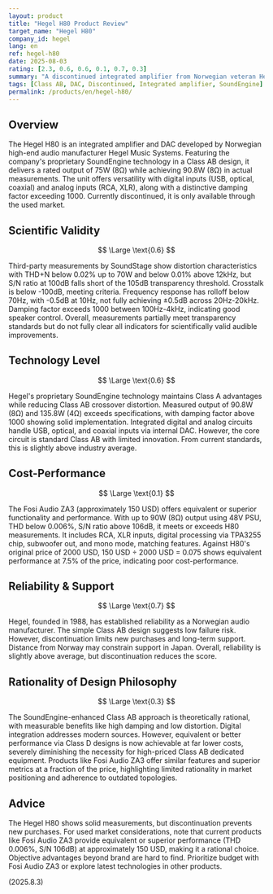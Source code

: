 ```yaml
---
layout: product
title: "Hegel H80 Product Review"
target_name: "Hegel H80"
company_id: hegel
lang: en
ref: hegel-h80
date: 2025-08-03
rating: [2.3, 0.6, 0.6, 0.1, 0.7, 0.3]
summary: "A discontinued integrated amplifier from Norwegian veteran Hegel Music Systems. Despite solid measurement performance through SoundEngine technology and Class AB design, cost-performance remains poor due to alternatives achieving equivalent or better performance at significantly lower prices."
tags: [Class AB, DAC, Discontinued, Integrated amplifier, SoundEngine]
permalink: /products/en/hegel-h80/
---
```

## Overview

The Hegel H80 is an integrated amplifier and DAC developed by Norwegian high-end audio manufacturer Hegel Music Systems. Featuring the company's proprietary SoundEngine technology in a Class AB design, it delivers a rated output of 75W (8Ω) while achieving 90.8W (8Ω) in actual measurements. The unit offers versatility with digital inputs (USB, optical, coaxial) and analog inputs (RCA, XLR), along with a distinctive damping factor exceeding 1000. Currently discontinued, it is only available through the used market.

## Scientific Validity

$$ \Large \text{0.6} $$

Third-party measurements by SoundStage show distortion characteristics with THD+N below 0.02% up to 70W and below 0.01% above 12kHz, but S/N ratio at 100dB falls short of the 105dB transparency threshold. Crosstalk is below -100dB, meeting criteria. Frequency response has rolloff below 70Hz, with -0.5dB at 10Hz, not fully achieving ±0.5dB across 20Hz-20kHz. Damping factor exceeds 1000 between 100Hz-4kHz, indicating good speaker control. Overall, measurements partially meet transparency standards but do not fully clear all indicators for scientifically valid audible improvements.

## Technology Level

$$ \Large \text{0.6} $$

Hegel's proprietary SoundEngine technology maintains Class A advantages while reducing Class AB crossover distortion. Measured output of 90.8W (8Ω) and 135.8W (4Ω) exceeds specifications, with damping factor above 1000 showing solid implementation. Integrated digital and analog circuits handle USB, optical, and coaxial inputs via internal DAC. However, the core circuit is standard Class AB with limited innovation. From current standards, this is slightly above industry average.

## Cost-Performance

$$ \Large \text{0.1} $$

The Fosi Audio ZA3 (approximately 150 USD) offers equivalent or superior functionality and performance. With up to 90W (8Ω) output using 48V PSU, THD below 0.006%, S/N ratio above 106dB, it meets or exceeds H80 measurements. It includes RCA, XLR inputs, digital processing via TPA3255 chip, subwoofer out, and mono mode, matching features. Against H80's original price of 2000 USD, 150 USD ÷ 2000 USD = 0.075 shows equivalent performance at 7.5% of the price, indicating poor cost-performance.

## Reliability & Support

$$ \Large \text{0.7} $$

Hegel, founded in 1988, has established reliability as a Norwegian audio manufacturer. The simple Class AB design suggests low failure risk. However, discontinuation limits new purchases and long-term support. Distance from Norway may constrain support in Japan. Overall, reliability is slightly above average, but discontinuation reduces the score.

## Rationality of Design Philosophy

$$ \Large \text{0.3} $$

The SoundEngine-enhanced Class AB approach is theoretically rational, with measurable benefits like high damping and low distortion. Digital integration addresses modern sources. However, equivalent or better performance via Class D designs is now achievable at far lower costs, severely diminishing the necessity for high-priced Class AB dedicated equipment. Products like Fosi Audio ZA3 offer similar features and superior metrics at a fraction of the price, highlighting limited rationality in market positioning and adherence to outdated topologies.

## Advice

The Hegel H80 shows solid measurements, but discontinuation prevents new purchases. For used market considerations, note that current products like Fosi Audio ZA3 provide equivalent or superior performance (THD 0.006%, S/N 106dB) at approximately 150 USD, making it a rational choice. Objective advantages beyond brand are hard to find. Prioritize budget with Fosi Audio ZA3 or explore latest technologies in other products.

(2025.8.3)
